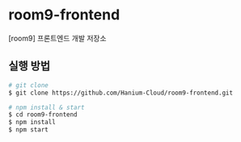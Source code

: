 # room9-frontend
[room9] 프론트엔드 개발 저장소


## 실행 방법
```bash
# git clone
$ git clone https://github.com/Hanium-Cloud/room9-frontend.git

# npm install & start
$ cd room9-frontend
$ npm install
$ npm start
```